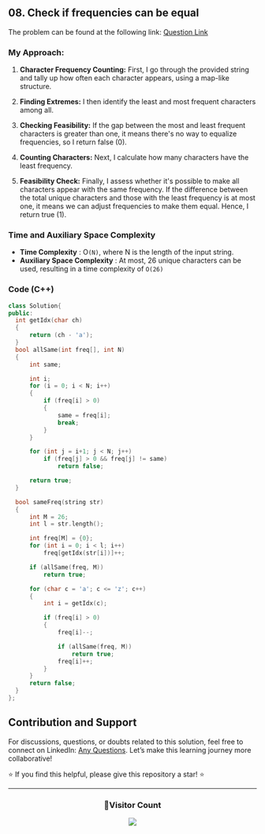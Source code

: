## 08. Check if frequencies can be equal

The problem can be found at the following link: [Question Link](https://www.geeksforgeeks.org/problems/check-frequencies4211/1)

### My Approach:

1. **Character Frequency Counting:** First, I go through the provided string and tally up how often each character appears, using a map-like structure.

2. **Finding Extremes:** I then identify the least and most frequent characters among all.

3. **Checking Feasibility:** If the gap between the most and least frequent characters is greater than one, it means there's no way to equalize frequencies, so I return false (0).

4. **Counting Characters:** Next, I calculate how many characters have the least frequency.

5. **Feasibility Check:** Finally, I assess whether it's possible to make all characters appear with the same frequency. If the difference between the total unique characters and those with the least frequency is at most one, it means we can adjust frequencies to make them equal. Hence, I return true (1).

### Time and Auxiliary Space Complexity

- **Time Complexity** : O`(N)`, where N is the length of the input string.
- **Auxiliary Space Complexity** : At most, 26 unique characters can be used, resulting in a time complexity of `O(26)`

### Code (C++)

```cpp
class Solution{
public:
  int getIdx(char ch)
  {
      return (ch - 'a');
  }
  bool allSame(int freq[], int N)
  {
      int same;

      int i;
      for (i = 0; i < N; i++)
      {
          if (freq[i] > 0)
          {
              same = freq[i];
              break;
          }
      }

      for (int j = i+1; j < N; j++)
          if (freq[j] > 0 && freq[j] != same)
              return false;

      return true;
  }

  bool sameFreq(string str)
  {
      int M = 26;
      int l = str.length();

      int freq[M] = {0};
      for (int i = 0; i < l; i++)
          freq[getIdx(str[i])]++;

      if (allSame(freq, M))
          return true;

      for (char c = 'a'; c <= 'z'; c++)
      {
          int i = getIdx(c);

          if (freq[i] > 0)
          {
              freq[i]--;

              if (allSame(freq, M))
                  return true;
              freq[i]++;
          }
      }
      return false;
  }
};
```

## Contribution and Support

For discussions, questions, or doubts related to this solution, feel free to connect on LinkedIn: [Any Questions](https://www.linkedin.com/in/patel-hetkumar-sandipbhai-8b110525a/). Let’s make this learning journey more collaborative!

⭐ If you find this helpful, please give this repository a star! ⭐

---

<div align="center">
  <h3><b>📍Visitor Count</b></h3>
</div>

<p align="center">
  <img src="https://visitor-badge.laobi.icu/badge?page_id=Hunterdii.GeeksforGeeks-POTD" />
</p>
